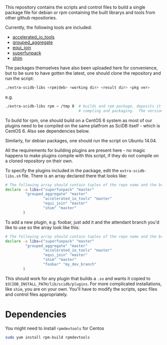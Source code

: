 This repository contains the scripts and control files to build a
single package file for debian or rpm containing the built librarys
and tools from other github repositories.

Currently, the following tools are included:

- [accelerated_io_tools](https://github.com/Paradigm4/accelerated_io_tools)
- [grouped_aggregate](https://github.com/Paradigm4/grouped_aggregate)
- [equi_join](https://github.com/Paradigm4/equi_join)
- [superfunpack](https://github.com/Paradigm4/superfunpack)
- [shim](https://github.com/Paradigm4/shim)

The packages themselves have also been uploaded here for convenience,
but to be sure to have gotten the latest, one should clone the
repository and run the script:

```sh
./extra-scidb-libs <rpm|deb> <working dir> <result dir> <pkg ver>
```

e.g.

```sh
./extra-scidb-libs rpm ~ /tmp 0  # builds and rpm package, deposits it in /tmp using the home directory as the place to do the
                                 # compling and packaging.  The version is 0.
```

To build for rpm, one should build on a CentOS 6 system as most of our
plugins need to be compiled on the same platfrom as SciDB itself -
which is CentOS 6. Also see dependencies below.

Similarly, for debian packages, one should run the script on Ubuntu 14.04.

All the requirements for building plugins are present here - no magic
happens to make plugins compile with this script, if they do not
compile on a cloned repository on their own.

To specify the plugins included in the package, edit the
`extra-scidb-libs.sh` file.  There is an array declared there that
looks like:

```sh
# The following array should contain tuples of the repo name and the branch to get.
declare -a libs=("superfunpack" "master"
         "grouped_aggregate" "master"
                 "accelerated_io_tools" "master"
                 "equi_join" "master"
                 "shim" "master"
        )
```

To add a new plugin, e.g. foobar, just add it and the attendant branch
you'd like to use so the array look like this:

```sh
# The following array should contain tuples of the repo name and the branch to get.
declare -a libs=("superfunpack" "master"
         "grouped_aggregate" "master"
                 "accelerated_io_tools" "master"
                 "equi_join" "master"
                 "shim" "master"
                 "foobar" "my_dev_branch"
        )
```

This should work for any plugin that builds a `.so` and wants it
copied to `$SCIDB_INSTALL_PATH/lib/scidb/plugins`.  For more
complicated installations, like `shim`, you are on your own.  You'll
have to modify the scripts, spec files and control files
appropriately.

# Dependencies

You might need to install `rpmdevtools` for Centos

```sh
sudo yum install rpm-build rpmdevtools
```
